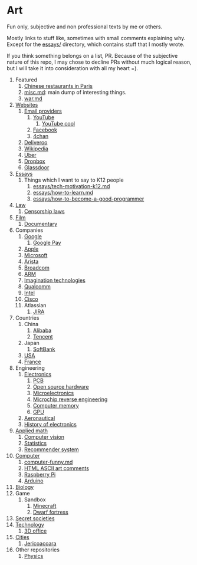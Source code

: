 # Art

Fun only, subjective and non professional texts by me or others.

Mostly links to stuff like, sometimes with small comments explaining why. Except for the [essays/](essays/) directory, which contains stuff that I mostly wrote.

If you think something belongs on a list, PR. Because of the subjective nature of this repo, I may chose to decline PRs without much logical reason, but I will take it into consideration with all my heart =). 

1.  Featured
    1.  [Chinese restaurants in Paris](https://github.com/cirosantilli/chinese-restaurants-paris)
    1.  [misc.md](misc.md): main dump of interesting things.
    1.  [war.md](war.md)
1.  [Websites](websites.md)
    1.  [Email providers](email-providers.md)
        1.  [YouTube](youtube.md)
            1.  [YouTube cool](youtube-cool.md)
        1.  [Facebook](facebook.md)
        1.  [4chan](4chan.md)
    1.  [Deliveroo](deliveroo.md)
    1.  [Wikipedia](wikipedia.md)
    1.  [Uber](uber.md)
    1.  [Dropbox](dropbox.md)
    1.  [Glassdoor](glassdoor.md)
1.  [Essays](essays/)
    1.  Things which I want to say to K12 people
        1. [essays/tech-motivation-k12.md](essays/tech-motivation-k12.md)
        1. [essays/how-to-learn.md](essays/how-to-learn.md)
        1. [essays/how-to-become-a-good-programmer](essays/how-to-become-a-good-programmer)
1.  [Law](law.md)
    1. [Censorship laws](censorship-laws.md)
1.  [Film](film.md)
    1.  [Documentary](documentary.md)
1.  Companies
    1.  [Google](google.md)
        1. [Google Pay](google-pay.md)
    1.  [Apple](apple.md)
    1.  [Microsoft](microsoft.md)
    1.  [Arista](arista.md)
    1.  [Broadcom](broadcom.md)
    1.  [ARM](arm.md)
    1.  [Imagination technologies](imagination-technologies.md)
    1.  [Qualcomm](qualcomm.md)
    1.  [Intel](intel.md)
    1.  [Cisco](cisco.md)
    1.  Atlassian
        1. [JIRA](jira.md)
1.  Countries
    1.  China
        1. [Alibaba](alibaba.md)
        1. [Tencent](tencent.md)
    1.  Japan
        1. [SoftBank](softbank.md)
    1. [USA](usa.md)
    1. [France](france.md)
1.  Engineering
    1.  [Electronics](electronics.md)
        1. [PCB](pcb.md)
        1. [Open source hardware](open-source-hardware.md)
        1. [Microelectronics](microelectronics.md)
        1. [Microchip reverse engineering](microchip-reverse-engineering.md)
        1. [Computer memory](computer-memory.md)
        1. [GPU](gpu.md)
    1.  [Aeronautical](aeronautical.md)
    1.  [History of electronics](history-electronics.md)
1.  [Applied math](applied-math.md)
    1. [Computer vision](computer-vision.md)
    1. [Statistics](statistics.md)
    1. [Recommender system](recommender-system.md)
1.  [Computer](computer/)
    1. [computer-funny.md](computer-funny.md)
    1. [HTML ASCII art comments](html-ascii-art-comments.md)
    1. [Raspberry Pi](raspberry-pi.md)
    1. [Arduino](arduino.md)
1.  [Biology](biology.md)
1.  Game
    1.  Sandbox
        1. [Minecraft](minecraft.md)
        1. [Dwarf fortress](dwarf-fortress.md)
1.  [Secret societies](secret-societies.md)
1.  [Technology](technology.md)
    1. [3D office](3d-office.md)
1.  [Cities](cities.md)
    1. [Jericoacoara](jericoacoara.md)
1.  Other repositories
    1. [Physics](https://github.com/cirosantilli/physics)
